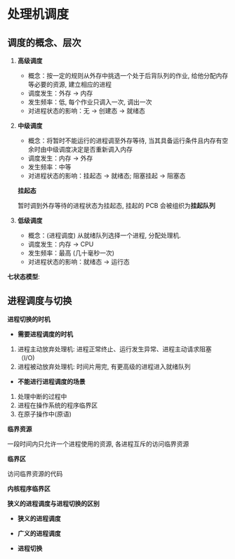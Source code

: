 # 处理机调度

## 调度的概念、层次

1.  **高级调度**
   
     -  概念：按一定的规则从外存中挑选一个处于后背队列的作业, 给他分配内存等必要的资源, 建立相应的进程
     -  调度发生：外存 -> 内存
     -  发生频率：低, 每个作业只调入一次, 调出一次
     -  对进程状态的影响：无 -> 创建态 -> 就绪态
       
2.  **中级调度**
    
     -  概念：将暂时不能运行的进程调至外存等待, 当其具备运行条件且内存有空余时由中级调度决定是否重新调入内存
     -  调度发生：内存 -> 外存
     -  发生频率：中等
     -  对进程状态的影响：挂起态 -> 就绪态; 阻塞挂起 -> 阻塞态

    **挂起态** 
    
    暂时调到外存等待的进程状态为挂起态, 挂起的 PCB 会被组织为**挂起队列**
   
3.  **低级调度**
      
     -  概念：(进程调度) 从就绪队列选择一个进程, 分配处理机.
     -  调度发生：内存 -> CPU
     -  发生频率：最高 (几十毫秒一次)
     -  对进程状态的影响：就绪态 -> 运行态

**七状态模型**:

## 进程调度与切换

**进程切换的时机**

-  **需要进程调度的时机**
  
  1.  进程主动放弃处理机: 进程正常终止、运行发生异常、进程主动请求阻塞（I/O)
  2.  进程被动放弃处理机: 时间片用完, 有更高级的进程进入就绪队列

-  **不能进行进程调度的场景**
  
  1. 处理中断的过程中
  2. 进程在操作系统的程序临界区
  3. 在原子操作中(原语)

**临界资源**

一段时间内只允许一个进程使用的资源, 各进程互斥的访问临界资源

**临界区**

访问临界资源的代码

**内核程序临界区**



**狭义的进程调度与进程切换的区别**

-  **狭义的进程调度**
  
-  **广义的进程调度**
  
-  **进程切换**
  